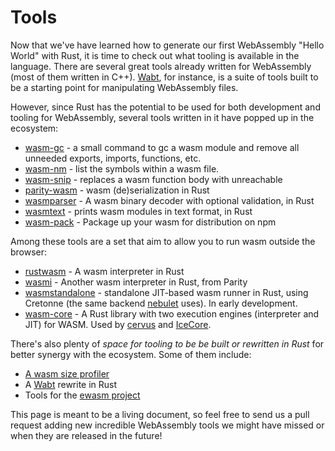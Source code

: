 # Tools

Now that we've have learned how to generate our first WebAssembly "Hello World" with Rust, 
it is time to check out what tooling is available in the language. 
There are several great tools already written for WebAssembly (most of them written in C++). 
[Wabt], for instance, is a suite of tools built to be a starting point for manipulating WebAssembly files.

However, since Rust has the potential to be used for both development and tooling for WebAssembly, several tools written in it have popped up in the ecosystem:
- [wasm-gc] - a small command to gc a wasm module and remove all unneeded exports, imports, functions, etc.
- [wasm-nm] - list the symbols within a wasm file.
- [wasm-snip] - replaces a wasm function body with unreachable
- [parity-wasm] - wasm (de)serialization in Rust
- [wasmparser] - A wasm binary decoder with optional validation, in Rust
- [wasmtext] - prints wasm modules in text format, in Rust
- [wasm-pack] - Package up your wasm for distribution on npm

Among these tools are a set that aim to allow you to run wasm outside the browser:
- [rustwasm] - A wasm interpreter in Rust
- [wasmi] - Another wasm interpreter in Rust, from Parity
- [wasmstandalone] - standalone JIT-based wasm runner in Rust, using Cretonne (the same backend [nebulet] uses). In early development.
- [wasm-core] - A Rust library with two execution engines (interpreter and JIT) for WASM. Used by [cervus] and [IceCore].

There's also plenty of _space for tooling to be be built or rewritten in Rust_ for better synergy with the ecosystem. Some of them include:
- [A wasm size profiler][wasmsizeprofiler]
- A [Wabt] rewrite in Rust
- Tools for the [ewasm project][ewasm]

This page is meant to be a living document, so feel free to send us a pull request adding new incredible WebAssembly tools we might have missed or when they are released in the future!


[Wabt]: https://github.com/WebAssembly/wabt
[wasm-gc]: https://github.com/alexcrichton/wasm-gc
[wasm-nm]: https://github.com/fitzgen/wasm-nm
[wasm-snip]: https://github.com/fitzgen/wasm-snip
[rustwasm]: https://github.com/joshuawarner32/rust-wasm
[wasmi]: https://github.com/paritytech/wasmi
[parity-wasm]: https://github.com/paritytech/parity-wasm
[wasmparser]: https://github.com/yurydelendik/wasmparser.rs
[wasmtext]: https://github.com/yurydelendik/wasmtext
[wasmstandalone]: https://github.com/sunfishcode/wasmstandalone
[wasmsizeprofiler]: https://github.com/rustwasm/team/issues/20
[ewasm]: https://github.com/ewasm
[wasm-pack]: https://github.com/ashleygwilliams/wasm-pack
[wasm-core]: https://github.com/losfair/wasm-core
[cervus]: https://github.com/cervus-v/cervus
[IceCore]: https://github.com/losfair/IceCore
[nebulet]: https://github.com/nebulet/nebulet
